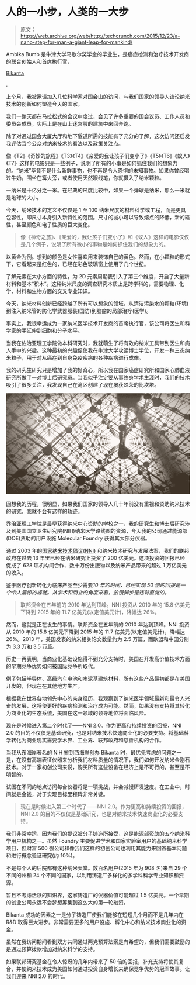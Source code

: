 # 人的一小步，人类的一大步 

> 原文：<https://web.archive.org/web/http://techcrunch.com/2015/12/23/a-nano-step-for-man-a-giant-leap-for-mankind/>

Ambika Bumb 是牛津大学马歇尔奖学金的毕业生，是癌症检测和治疗技术开发商的联合创始人和首席执行官，

[Bikanta](https://web.archive.org/web/20230131005754/http://bikanta.com/)

.

上个月，我被邀请加入几位科学家对国会山的访问，与我们国家的领导人谈论纳米技术的创新如何塑造今天的国家。

我们一整天都在马拉松式的会议中度过，会见了许多重要的国会议员、工作人员和委员会成员，实际上是在山上迷宫般的建筑中来回奔跑。

除了对通过国会大厦大厅和地下隧道所需的技能有了充分的了解，这次访问还启发我评估当今公众对纳米技术的看法以及政策关注点。

像《T2》《奇妙的旅程》《T3》《T4》《亲爱的我让孩子们变小了》《T5》《T6》《蚁人》《T7》这样的电影只是一些例子，说明了所有的小事是如何抓住我们的想象力的。“纳米”毕竟不是什么新鲜事物，也不再是令人恐惧的未知事物。如果你曾经喝过牛奶，围坐在篝火旁，或者使用天然眼线笔，你就摄入了纳米颗粒。

一纳米是十亿分之一米。在经典的尺度比较中，如果一个弹球是纳米，那么一米就是地球的大小。

今天，纳米技术的定义不仅仅是 1 至 100 纳米尺度的材料科学或工程，而是更具包容性，即尺寸本身引入新特性的范围。尺寸的减小可以导致熔点的降低，新的磁性，甚至颜色和电子性质的巨大变化。

> 像《神奇之旅》、《亲爱的，我让孩子们变小了》和《蚁人》这样的电影仅仅是几个例子，说明了所有微小的事物是如何抓住我们的想象力的。

以黄金为例。想到的颜色是女性喜欢用来装饰自己的黄色。然而，在小颗粒的形式下，它看起来是红色的，已经在彩色玻璃窗上使用了几个世纪。

了解元素在大小方面的特性，为 2D 元素周期表引入了第三个维度，开启了大量新材料和基本“积木”。这种纳米尺度的调查研究本质上是跨学科的，需要物理、化学、材料和生物方面的交叉专业知识。

今天，纳米材料创新已经跨越了所有可以想象的领域，从清洁污染水的颗粒(环境)到注入纳米管的防化学武器服装(国防)到脑瘤的局部治疗(医学)。

事实上，我很幸运成为一家纳米医学技术开发商的首席执行官，该公司将医生和科学家的手延伸到细胞和分子水平。

当我在佐治亚理工学院做本科研究时，我就萌生了将有效的纳米工具带到医生和病人手中的兴趣。这种最初的兴趣促使我在牛津大学攻读博士学位，开发一种三态纳米粒子，用于对从癌症到自身免疫疾病的各种疾病进行成像。

我的研究生研究只是增加了我的好奇心，所以我在国家癌症研究所和国家心肺血液研究所做了一对博士后研究员。当我似乎注定要从事终身学术生涯时，我们的技术吸引了很多关注，我发现自己在湾区创建了现在屡获殊荣的比坎塔。

![Screen Shot 2015-12-23 at 7.20.22 PM](img/6d4d2fd90b7fa1f2831c105c8ac07f4d.png)

回想我的历程，很明显，如果我们国家的领导人几十年前没有重视和资助纳米技术的研究，我就不会有这样的轨迹。

乔治亚理工学院是最早获得纳米中心资助的学校之一，我的研究生和博士后研究涉及到美国国立卫生研究院(NIH)纳米医学路线图的资源，今天我的公司通过能源部(DOE)资助的用户设施 Molecular Foundry 获得其大部分仪器。

通过 2003 年的[国家纳米技术倡议(NNI)](https://web.archive.org/web/20230131005754/http://www.nano.gov/) 和纳米技术研究与发展法案，我们的联邦政府在过去 13 年里已经在纳米研究上投资了 200 亿美元。这项投资的回报已经促成了 628 项机构间合作、数十万份出版物以及纳米产品带来的超过 1 万亿美元的收入。

鉴于医疗创新转化为临床产品至少需要*10 年的时间，已经实现 50 倍的回报是一个令人震惊的成就。从学术和商业的角度来看，放慢脚步是违背直觉的。*

> 联邦资金在五年前的 2010 年达到顶峰。NNI 投资从 2010 年的 15.8 亿美元下降到 2015 年的 11.7 亿美元(以定值美元计)，降幅达 26%。

然而，这就是正在发生的事情。联邦资金在五年前的 2010 年达到顶峰。NNI 投资从 2010 年的 15.8 亿美元下降到 2015 年的 11.7 亿美元(以定值美元计)，降幅达 26%。2013 年，美国发表的纳米相关论文数量约为 2.5 万篇，而欧盟和中国分别为 3.3 万和 3.5 万篇。

历史一再表明，当商业化基础设施得不到充分支持时，美国在开发高价值技术方面的早期竞争优势如何被国际竞争所取代。

例子包括半导体、高级汽车电池和水泥基建筑材料，所有这些产品最初都是在美国开发的，但现在在其他地方生产。

根据我在世界各地领先中心的亲身经历，我观察到了纳米医学领域最新和最令人兴奋的发展，这将使更好的疾病检测和治疗成为可能。然而，如果没有支持将其转化为商业化的生态系统，美国在这一领域的领导地位将面临风险。

现在是时候进入第二个时代了——NNI 2.0。作为更高和持续投资的回报，NNI 2.0 的目的不仅仅是基础研究，也是对纳米技术快速商业化的必要支持。将基础科学转化为商业现实需要学术界、工业界、联邦政府和慈善机构的合作。

当我从东海岸著名的 NIH 搬到西海岸创办 Bikanta 时，最优先考虑的问题之一是，在没有高端表征仪器来分析我们材料质量的情况下，我们如何开发纳米金刚石技术。对于一家初创公司来说，购买所有这些设备在经济上是不可行的，甚至是不明智的。

试图在不同的地点访问每台仪器将是一项挑战，并会减慢研发速度。在工业中，时间就是金钱，对于实现目标里程碑非常关键。

> 现在是时候进入第二个时代了——NNI 2.0。作为更高和持续投资的回报，NNI 2.0 的目的不仅仅是基础研究，也是对纳米技术快速商业化的必要支持。

我们非常幸运，因为我们的提议被分子铸造所接受，这是能源部资助的五个纳米科学用户机构之一。虽然 Foundry 主要促进学术和国家实验室用户的基础纳米科学项目，但财富 500 强公司和像我们这样的初创公司也利用其能力来回答基本问题和进行概念验证研究(约 10%)。

不是每个人的后院都有这种纳米天堂。数百名用户(2015 年为 908 名)来自 29 个不同的州和 24 个不同的国家，以利用铸造厂多样化的多学科科学专业知识和资源。

暂且不考虑活跃的知识界，这家铸造厂的仪器价值可能超过 1.5 亿美元。一个早期的创业公司永远不会梦想筹集到这么大的第一轮融资。

Bikanta 成功的因素之一是分子铸造厂使我们能够在短短几个月而不是几年内在 R&D 取得巨大进步。非常需要更多的用户设施、孵化中心和纳米技术商业化的资金。

虽然在我访问期间看到双方共同通过两党预算法案是有希望的，但我们需要鼓励的是通过预算拨款增加对纳米科学的支持。

如果联邦研究基金在令人惊讶的几年内带来了 50 倍的回报，补充支持将使其复合，并使纳米技术成为美国如何通过投资自身增长来确保竞争优势的冠军故事。让我们迎来 NNI 2.0 的时代。